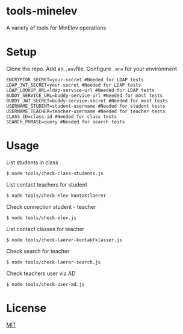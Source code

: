 # tools-minelev

A variety of tools for MinElev operations

# Setup

Clone the repo.
Add an `.env`file.
Configure `.env` for your environment

```
ENCRYPTOR_SECRET=your-secret #Needed for LDAP tests
LDAP_JWT_SECRET=your-secret #Needed for LDAP tests
LDAP_LOOKUP_URL=ldap-service-url #Needed for LDAP tests
BUDDY_SERVICE_URL=buddy-service-url #Needed for most tests
BUDDY_JWT_SECRET=buddy-service-secret #Needed for most tests
USERNAME_STUDENT=student-username #Needed for student tests
USERNAME_TEACHER=teacher-username #Needed for teacher tests
CLASS_ID=class-id #Needed for class tests
SEARCH_PHRASE=query #Needed for search tests
```

# Usage

List students in class

```
$ node tools/check-class-students.js
```

List contact teachers for student

```
$ node tools/check-elev-kontaktlaerer
```

Check connection student - teacher

```
$ node tools/check-elev.js
```

List contact classes for teacher

```
$ node tools/check-laerer-kontaktklasser.js
```

Check search for teacher

```
$ node tools/check-laerer-search.js
```

Check teachers user via AD

```
$ node tools/check-user-ad.js
```

# License

[MIT](License)